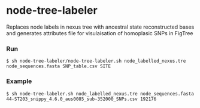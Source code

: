 # node-tree-labeler
Replaces node labels in nexus tree with ancestral state reconstructed bases and generates attributes file for visulaisation of homoplasic SNPs in FigTree

### Run
    $ sh node-tree-labeler/node-tree-labeler.sh node_labelled_nexus.tre node_sequences.fasta SNP_table.csv SITE
    
### Example
    $ sh node-tree-labeler.sh node_labelled_nexus.tre node_sequences.fasta 44-ST203_snippy_4.6.0_aus0085_sub-352000_SNPs.csv 192176
